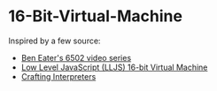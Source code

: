 # 16-Bit-Virtual-Machine

Inspired by a few source:
- [Ben Eater's 6502 video series](https://eater.net/6502)
- [Low Level JavaScript (LLJS) 16-bit Virtual Machine](https://francisstokes.wordpress.com/2017/07/20/16-bit-vm-in-javascript/)
- [Crafting Interpreters](http://craftinginterpreters.com/)
